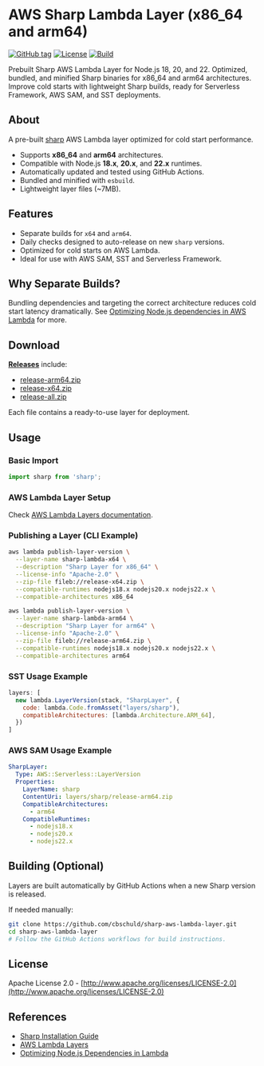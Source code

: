 # AWS Sharp Lambda Layer (x86\_64 and arm64)

[![GitHub tag](https://img.shields.io/github/tag/cbschuld/sharp-aws-lambda-layer?include_prereleases=&sort=semver&color=blue)](https://github.com/cbschuld/sharp-aws-lambda-layer/releases/)
[![License](https://img.shields.io/badge/License-Apache_2.0-blue)](#license)
[![Build](https://github.com/cbschuld/sharp-aws-lambda-layer/workflows/Build%20Layers/badge.svg)](https://github.com/cbschuld/sharp-aws-lambda-layer/actions?query=workflow:"Build%20Layers")

Prebuilt Sharp AWS Lambda Layer for Node.js 18, 20, and 22. Optimized, bundled, and minified Sharp binaries for x86_64 and arm64 architectures. Improve cold starts with lightweight Sharp builds, ready for Serverless Framework, AWS SAM, and SST deployments.

## About

A pre-built [sharp](https://www.npmjs.com/package/sharp) AWS Lambda layer optimized for cold start performance.

- Supports **x86\_64** and **arm64** architectures.
- Compatible with Node.js **18.x**, **20.x**, and **22.x** runtimes.
- Automatically updated and tested using GitHub Actions.
- Bundled and minified with `esbuild`.
- Lightweight layer files (\~7MB).

## Features

- Separate builds for `x64` and `arm64`.
- Daily checks designed to auto-release on new `sharp` versions.
- Optimized for cold starts on AWS Lambda.
- Ideal for use with AWS SAM, SST and Serverless Framework.

## Why Separate Builds?

Bundling dependencies and targeting the correct architecture reduces cold start latency dramatically. See [Optimizing Node.js dependencies in AWS Lambda](https://aws.amazon.com/blogs/compute/optimizing-node-js-dependencies-in-aws-lambda/) for more.

## Download

[**Releases**](https://github.com/cbschuld/sharp-aws-lambda-layer/releases) include:

- [release-arm64.zip](https://github.com/cbschuld/sharp-aws-lambda-layer/releases/latest/download/release-arm64.zip)
- [release-x64.zip](https://github.com/cbschuld/sharp-aws-lambda-layer/releases/latest/download/release-x64.zip)
- [release-all.zip](https://github.com/cbschuld/sharp-aws-lambda-layer/releases/latest/download/release-all.zip)

Each file contains a ready-to-use layer for deployment.

## Usage

### Basic Import

```javascript
import sharp from 'sharp';
```

### AWS Lambda Layer Setup

Check [AWS Lambda Layers documentation](https://docs.aws.amazon.com/lambda/latest/dg/configuration-layers.html).

### Publishing a Layer (CLI Example)

```sh
aws lambda publish-layer-version \
  --layer-name sharp-lambda-x64 \
  --description "Sharp Layer for x86_64" \
  --license-info "Apache-2.0" \
  --zip-file fileb://release-x64.zip \
  --compatible-runtimes nodejs18.x nodejs20.x nodejs22.x \
  --compatible-architectures x86_64

aws lambda publish-layer-version \
  --layer-name sharp-lambda-arm64 \
  --description "Sharp Layer for arm64" \
  --license-info "Apache-2.0" \
  --zip-file fileb://release-arm64.zip \
  --compatible-runtimes nodejs18.x nodejs20.x nodejs22.x \
  --compatible-architectures arm64
```

### SST Usage Example

```javascript
layers: [
  new lambda.LayerVersion(stack, "SharpLayer", {
    code: lambda.Code.fromAsset("layers/sharp"),
    compatibleArchitectures: [lambda.Architecture.ARM_64],
  })
]
```

### AWS SAM Usage Example

```yaml
SharpLayer:
  Type: AWS::Serverless::LayerVersion
  Properties:
    LayerName: sharp
    ContentUri: layers/sharp/release-arm64.zip
    CompatibleArchitectures:
      - arm64
    CompatibleRuntimes:
      - nodejs18.x
      - nodejs20.x
      - nodejs22.x
```

## Building (Optional)

Layers are built automatically by GitHub Actions when a new Sharp version is released.

If needed manually:

```sh
git clone https://github.com/cbschuld/sharp-aws-lambda-layer.git
cd sharp-aws-lambda-layer
# Follow the GitHub Actions workflows for build instructions.
```

## License

Apache License 2.0 - [http://www.apache.org/licenses/LICENSE-2.0](http://www.apache.org/licenses/LICENSE-2.0)

## References

- [Sharp Installation Guide](https://sharp.pixelplumbing.com/install#aws-lambda)
- [AWS Lambda Layers](https://docs.aws.amazon.com/lambda/latest/dg/configuration-layers.html)
- [Optimizing Node.js Dependencies in Lambda](https://aws.amazon.com/blogs/compute/optimizing-node-js-dependencies-in-aws-lambda/)

